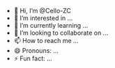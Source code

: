 - 👋 Hi, I’m @Cello-ZC
- 👀 I’m interested in ...
- 🌱 I’m currently learning ...
- 💞️ I’m looking to collaborate on ...
- 📫 How to reach me ...
- 😄 Pronouns: ...
- ⚡ Fun fact: ...

<!---
Cello-ZC/Cello-ZC is a ✨ special ✨ repository because its `README.md` (this file) appears on your GitHub profile.
You can click the Preview link to take a look at your changes.
--->
